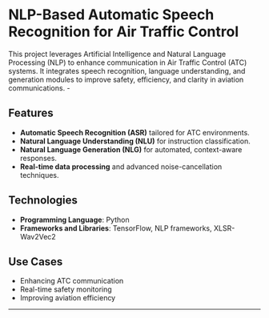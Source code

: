 # NLP-Based Automatic Speech Recognition for Air Traffic Control

This project leverages Artificial Intelligence and Natural Language Processing (NLP) to enhance communication in Air Traffic Control (ATC) systems. It integrates speech recognition, language understanding, and generation modules to improve safety, efficiency, and clarity in aviation communications. -
## Features

- **Automatic Speech Recognition (ASR)** tailored for ATC environments.
- **Natural Language Understanding (NLU)** for instruction classification.
- **Natural Language Generation (NLG)** for automated, context-aware responses.
- **Real-time data processing** and advanced noise-cancellation techniques.

## Technologies

- **Programming Language**: Python
- **Frameworks and Libraries**: TensorFlow, NLP frameworks, XLSR-Wav2Vec2

## Use Cases

- Enhancing ATC communication
- Real-time safety monitoring
- Improving aviation efficiency

---
